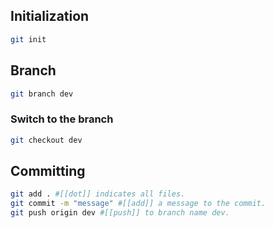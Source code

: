 

## Initialization

```bash
git init
```

## Branch

```bash
git branch dev
```

### Switch to the branch
```bash
git checkout dev
```

## Committing
```bash
git add . #[[dot]] indicates all files.  
git commit -m "message" #[[add]] a message to the commit.  
git push origin dev #[[push]] to branch name dev.
```
